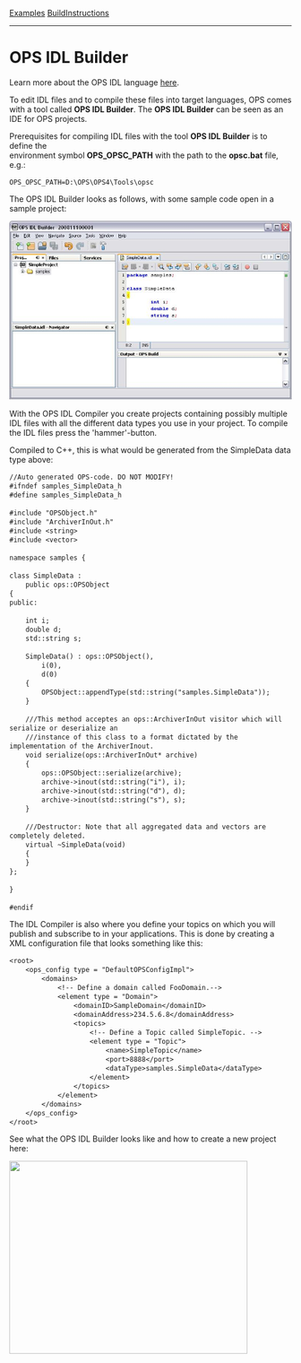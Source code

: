 [Examples](SimpleCpp.md) [BuildInstructions](BuildInstructions.md)

---

# OPS IDL Builder #
Learn more about the OPS IDL language [here](IDLLanguage.md).

To edit IDL files and to compile these files into target languages, OPS comes with a tool called **OPS IDL Builder**. The **OPS IDL Builder** can be seen as an IDE for OPS projects.

Prerequisites for compiling IDL files with the tool **OPS IDL Builder** is to define the  
environment symbol **OPS_OPSC_PATH** with the path to the **opsc.bat** file, e.g.:
```
OPS_OPSC_PATH=D:\OPS\OPS4\Tools\opsc
```

The OPS IDL Builder looks as follows, with some sample code open in a sample project:

![idlcompiler.jpg](idlcompiler.jpg)

With the OPS IDL Compiler you create projects containing possibly multiple IDL files with all the different data types you use in your project. To compile the IDL files press the 'hammer'-button.

Compiled to C++, this is what would be generated from the SimpleData data type above:

```
//Auto generated OPS-code. DO NOT MODIFY!
#ifndef samples_SimpleData_h
#define samples_SimpleData_h

#include "OPSObject.h"
#include "ArchiverInOut.h"
#include <string>
#include <vector>

namespace samples {

class SimpleData :
	public ops::OPSObject
{
public:

    int i;
    double d;
    std::string s;

    SimpleData() : ops::OPSObject(),
        i(0),
        d(0)
    {
        OPSObject::appendType(std::string("samples.SimpleData"));
    }

    ///This method acceptes an ops::ArchiverInOut visitor which will serialize or deserialize an
    ///instance of this class to a format dictated by the implementation of the ArchiverInout.
    void serialize(ops::ArchiverInOut* archive)
    {
		ops::OPSObject::serialize(archive);
		archive->inout(std::string("i"), i);
		archive->inout(std::string("d"), d);
		archive->inout(std::string("s"), s);
    }

    ///Destructor: Note that all aggregated data and vectors are completely deleted.
    virtual ~SimpleData(void)
    {
    }
};

}

#endif
```

The IDL Compiler is also where you define your topics on which you will publish and subscribe to in your applications. This is done by creating a XML configuration file that looks something like this:

```
<root>
    <ops_config type = "DefaultOPSConfigImpl">
        <domains>
            <!-- Define a domain called FooDomain.-->
            <element type = "Domain">
                <domainID>SampleDomain</domainID>
                <domainAddress>234.5.6.8</domainAddress>
                <topics>
                    <!-- Define a Topic called SimpleTopic. -->
                    <element type = "Topic">
                        <name>SimpleTopic</name>
                        <port>8888</port>
                        <dataType>samples.SimpleData</dataType>
                    </element>
                </topics>
            </element>
        </domains>
    </ops_config>
</root>

```



See what the OPS IDL Builder looks like and how to create a new project here:

<a href='http://www.youtube.com/watch?feature=player_embedded&v=UsdjMwTUV3s' target='_blank'><img src='http://img.youtube.com/vi/UsdjMwTUV3s/0.jpg' width='425' height=344 /></a>
